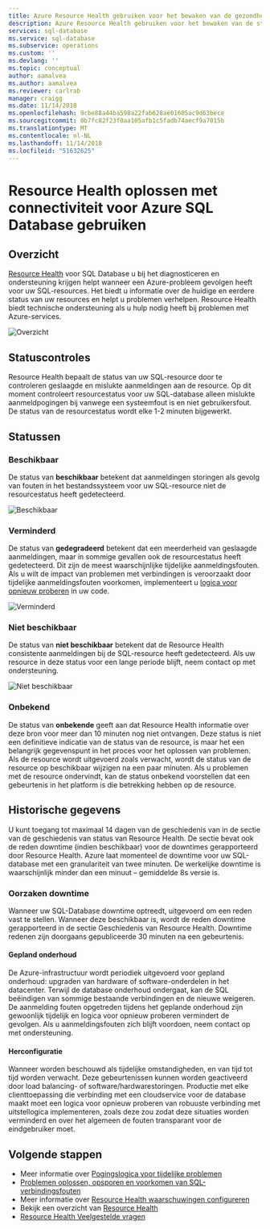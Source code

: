 ```yaml
---
title: Azure Resource Health gebruiken voor het bewaken van de gezondheid van SQL Database | Microsoft Docs
description: Azure Resource Health gebruiken voor het bewaken van de status van de SQL-Database, kunt u vaststellen en ondersteuning krijgen wanneer een Azure-probleem gevolgen heeft voor uw SQL-resources.
services: sql-database
ms.service: sql-database
ms.subservice: operations
ms.custom: ''
ms.devlang: ''
ms.topic: conceptual
author: aamalvea
ms.author: aamalvea
ms.reviewer: carlrab
manager: craigg
ms.date: 11/14/2018
ms.openlocfilehash: 9cbe88a44ba598a22fab628ae01605ac9d63bece
ms.sourcegitcommit: 0b7fc82f23f0aa105afb1c5fadb74aecf9a7015b
ms.translationtype: MT
ms.contentlocale: nl-NL
ms.lasthandoff: 11/14/2018
ms.locfileid: "51632625"
---
```

# <a name="use-resource-health-to-troubleshoot-connectivity-for-azure-sql-database"></a>Resource Health oplossen met connectiviteit voor Azure SQL Database gebruiken

## <a name="overview"></a>Overzicht

[Resource Health](../service-health/resource-health-overview.md#getting-started) voor SQL Database u bij het diagnosticeren en ondersteuning krijgen helpt wanneer een Azure-probleem gevolgen heeft voor uw SQL-resources. Het biedt u informatie over de huidige en eerdere status van uw resources en helpt u problemen verhelpen. Resource Health biedt technische ondersteuning als u hulp nodig heeft bij problemen met Azure-services.

![Overzicht](./media/sql-database-resource-health/sql-resource-health-overview.jpg)

## <a name="health-checks"></a>Statuscontroles

Resource Health bepaalt de status van uw SQL-resource door te controleren geslaagde en mislukte aanmeldingen aan de resource. Op dit moment controleert resourcestatus voor uw SQL-database alleen mislukte aanmeldpogingen bij vanwege een systeemfout is en niet gebruikersfout. De status van de resourcestatus wordt elke 1-2 minuten bijgewerkt.

## <a name="health-states"></a>Statussen

### <a name="available"></a>Beschikbaar

De status van **beschikbaar** betekent dat aanmeldingen storingen als gevolg van fouten in het bestandssysteem voor uw SQL-resource niet de resourcestatus heeft gedetecteerd.

![Beschikbaar](./media/sql-database-resource-health/sql-resource-health-available.jpg)

### <a name="degraded"></a>Verminderd

De status van **gedegradeerd** betekent dat een meerderheid van geslaagde aanmeldingen, maar in sommige gevallen ook de resourcestatus heeft gedetecteerd. Dit zijn de meest waarschijnlijke tijdelijke aanmeldingsfouten. Als u wilt de impact van problemen met verbindingen is veroorzaakt door tijdelijke aanmeldingsfouten voorkomen, implementeert u [logica voor opnieuw proberen](./sql-database-connectivity-issues.md#retry-logic-for-transient-errors) in uw code.

![Verminderd](./media/sql-database-resource-health/sql-resource-health-degraded.jpg)

### <a name="unavailable"></a>Niet beschikbaar

De status van **niet beschikbaar** betekent dat de Resource Health consistente aanmeldingen bij de SQL-resource heeft gedetecteerd. Als uw resource in deze status voor een lange periode blijft, neem contact op met ondersteuning.

![Niet beschikbaar](./media/sql-database-resource-health/sql-resource-health-unavailable.jpg)

### <a name="unknown"></a>Onbekend

De status van **onbekende** geeft aan dat Resource Health informatie over deze bron voor meer dan 10 minuten nog niet ontvangen. Deze status is niet een definitieve indicatie van de status van de resource, is maar het een belangrijk gegevenspunt in het proces voor het oplossen van problemen.
Als de resource wordt uitgevoerd zoals verwacht, wordt de status van de resource op beschikbaar wijzigen na een paar minuten.
Als u problemen met de resource ondervindt, kan de status onbekend voorstellen dat een gebeurtenis in het platform is die betrekking hebben op de resource.

## <a name="historical-information"></a>Historische gegevens

U kunt toegang tot maximaal 14 dagen van de geschiedenis van in de sectie van de geschiedenis van status van Resource Health. De sectie bevat ook de reden downtime (indien beschikbaar) voor de downtimes gerapporteerd door Resource Health. Azure laat momenteel de downtime voor uw SQL-database met een granulariteit van twee minuten. De werkelijke downtime is waarschijnlijk minder dan een minuut – gemiddelde 8s versie is.

### <a name="downtime-reasons"></a>Oorzaken downtime

Wanneer uw SQL-Database downtime optreedt, uitgevoerd om een reden vast te stellen. Wanneer deze beschikbaar is, wordt de reden downtime gerapporteerd in de sectie Geschiedenis van Resource Health. Downtime redenen zijn doorgaans gepubliceerde 30 minuten na een gebeurtenis.

#### <a name="planned-maintenance"></a>Gepland onderhoud

De Azure-infrastructuur wordt periodiek uitgevoerd voor gepland onderhoud: upgraden van hardware of software-onderdelen in het datacenter. Terwijl de database onderhoud ondergaat, kan de SQL beëindigen van sommige bestaande verbindingen en de nieuwe weigeren. De aanmelding fouten opgetreden tijdens het geplande onderhoud zijn gewoonlijk tijdelijk en logica voor opnieuw proberen vermindert de gevolgen. Als u aanmeldingsfouten zich blijft voordoen, neem contact op met ondersteuning.

#### <a name="reconfiguration"></a>Herconfiguratie

Wanneer worden beschouwd als tijdelijke omstandigheden, en van tijd tot tijd worden verwacht. Deze gebeurtenissen kunnen worden geactiveerd door load balancing- of software/hardwarestoringen. Productie met elke clienttoepassing die verbinding met een cloudservice voor de database maakt moet een logica voor opnieuw proberen van robuuste verbinding met uitstellogica implementeren, zoals deze zou zodat deze situaties worden verminderd en over het algemeen de fouten transparant voor de eindgebruiker moet.

## <a name="next-steps"></a>Volgende stappen

- Meer informatie over [Pogingslogica voor tijdelijke problemen](./sql-database-connectivity-issues.md#retry-logic-for-transient-errors)
- [Problemen oplossen, opsporen en voorkomen van SQL-verbindingsfouten](./sql-database-connectivity-issues.md)
- Meer informatie over [Resource Health waarschuwingen configureren](/articles/service-health/resource-health-alert-arm-template-guide.md)
- Bekijk een overzicht van [Resource Health](/articles/service-health/resource-health-overview.md)
- [Resource Health Veelgestelde vragen](/articles/service-health/resource-health-faq.md)
